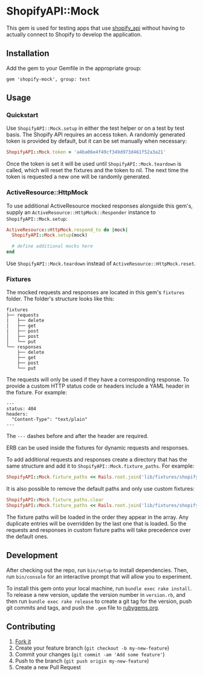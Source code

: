 ShopifyAPI::Mock
================

This gem is used for testing apps that use
[shopify_api](https://github.com/Shopify/shopify_api) without having to actually
connect to Shopify to develop the application.

## Installation

Add the gem to your Gemfile in the appropriate group:

    gem 'shopify-mock', group: test

## Usage

### Quickstart

Use `ShopifyAPI::Mock.setup` in either the test helper or on a test by test
basis. The Shopify API requires an access token. A randomly generated token is
provided by default, but it can be set manually when necessary:

```ruby
ShopifyAPI::Mock.token = 'a4ba06e4f49cf349d973d461f52a3a21'
```

Once the token is set it will be used until `ShopifyAPI::Mock.teardown` is
called, which will reset the fixtures and the token to nil. The next time the
token is requested a new one will be randomly generated.

### ActiveResource::HttpMock

To use additional ActiveResource mocked responses alongside this gem's, supply
an `ActiveResource::HttpMock::Responder` instance to `ShopifyAPI::Mock.setup`:

```ruby
ActiveResource::HttpMock.respond_to do |mock|
  ShopifyAPI::Mock.setup(mock)

  # define additional mocks here
end
```

Use `ShopifyAPI::Mock.teardown` instead of `ActiveResource::HttpMock.reset`.

### Fixtures

The mocked requests and responses are located in this gem's `fixtures` folder.
The folder's structure looks like this:

    fixtures
    ├── requests
    |   ├── delete
    |   ├── get
    |   ├── post
    │   ├── post
    │   └── put
    └── responses
        ├── delete
        ├── get
        ├── post
        └── put

The requests will only be used if they have a corresponding response. To provide
a custom HTTP status code or headers include a YAML header in the fixture. For
example:

    ---
    status: 404
    headers:
      "Content-Type": "text/plain"
    ---

The `---` dashes before and after the header are required.

ERB can be used inside the fixtures for dynamic requests and responses.

To add additional requests and responses create a directory that has the same
structure and add it to `ShopifyAPI::Mock.fixture_paths`. For example:

```ruby
ShopifyAPI::Mock.fixture_paths << Rails.root.join('lib/fixtures/shopify_api')
```

It is also possible to remove the default paths and only use custom fixtures:

```ruby
ShopifyAPI::Mock.fixture_paths.clear
ShopifyAPI::Mock.fixture_paths << Rails.root.join('lib/fixtures/shopify_api')
```

The fixture paths will be loaded in the order they appear in the array. Any
duplicate entries will be overridden by the last one that is loaded. So the
requests and responses in custom fixture paths will take precedence over the
default ones.

## Development

After checking out the repo, run `bin/setup` to install dependencies. Then, run
`bin/console` for an interactive prompt that will allow you to experiment.

To install this gem onto your local machine, run `bundle exec rake install`. To
release a new version, update the version number in `version.rb`, and then run
`bundle exec rake release` to create a git tag for the version, push git commits
and tags, and push the `.gem` file to [rubygems.org](https://rubygems.org).

## Contributing

1. [Fork it](https://github.com/travishaynes/shopify-mock/fork)
2. Create your feature branch (`git checkout -b my-new-feature`)
3. Commit your changes (`git commit -am 'Add some feature'`)
4. Push to the branch (`git push origin my-new-feature`)
5. Create a new Pull Request
